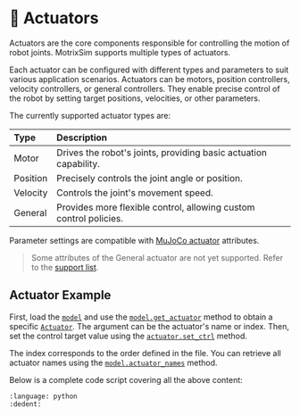 # 🔋 Actuators

Actuators are the core components responsible for controlling the motion of robot joints. MotrixSim supports multiple types of actuators.

Each actuator can be configured with different types and parameters to suit various application scenarios. Actuators can be motors, position controllers, velocity controllers, or general controllers. They enable precise control of the robot by setting target positions, velocities, or other parameters.

The currently supported actuator types are:

| Type     | Description                                                       |
| :------- | :---------------------------------------------------------------- |
| Motor    | Drives the robot's joints, providing basic actuation capability.  |
| Position | Precisely controls the joint angle or position.                   |
| Velocity | Controls the joint's movement speed.                              |
| General  | Provides more flexible control, allowing custom control policies. |

Parameter settings are compatible with [MuJoCo actuator](https://mujoco.readthedocs.io/en/stable/XMLreference.html#actuator) attributes.

> Some attributes of the General actuator are not yet supported. Refer to the [support list](../getting_started/mjcf.md#actuator).

## Actuator Example

First, load the [`model`] and use the [`model.get_actuator`] method to obtain a specific [`Actuator`]. The argument can be the actuator's name or index. Then, set the control target value using the [`actuator.set_ctrl`] method.

The index corresponds to the order defined in the file. You can retrieve all actuator names using the [`model.actuator_names`] method.

Below is a complete code script covering all the above content:

```{literalinclude} ../../../../examples/actuator.py
:language: python
:dedent:
```

[`Actuator`]: motrixsim.Actuator
[`model`]: motrixsim.SceneModel
[`model.get_actuator`]: motrixsim.SceneModel.get_actuator
[`actuator.set_ctrl`]: motrixsim.Actuator.set_ctrl
[`model.actuator_names`]: motrixsim.SceneModel.actuator_names
